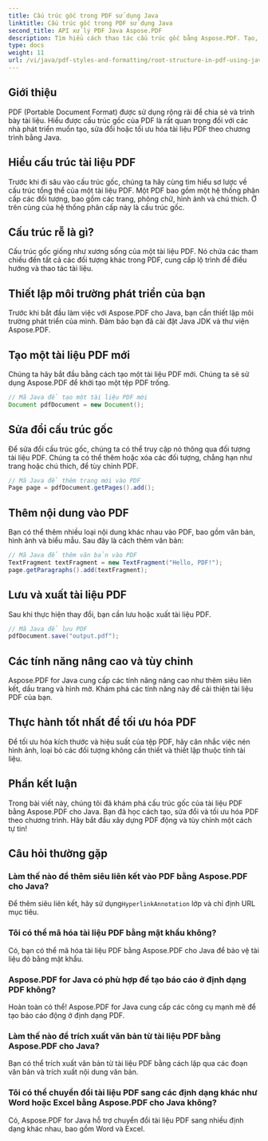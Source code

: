 ```yaml
---
title: Cấu trúc gốc trong PDF sử dụng Java
linktitle: Cấu trúc gốc trong PDF sử dụng Java
second_title: API xử lý PDF Java Aspose.PDF
description: Tìm hiểu cách thao tác cấu trúc gốc bằng Aspose.PDF. Tạo, chỉnh sửa và cải thiện PDF.
type: docs
weight: 11
url: /vi/java/pdf-styles-and-formatting/root-structure-in-pdf-using-java/
---
```


## Giới thiệu

PDF (Portable Document Format) được sử dụng rộng rãi để chia sẻ và trình bày tài liệu. Hiểu được cấu trúc gốc của PDF là rất quan trọng đối với các nhà phát triển muốn tạo, sửa đổi hoặc tối ưu hóa tài liệu PDF theo chương trình bằng Java.

## Hiểu cấu trúc tài liệu PDF

Trước khi đi sâu vào cấu trúc gốc, chúng ta hãy cùng tìm hiểu sơ lược về cấu trúc tổng thể của một tài liệu PDF. Một PDF bao gồm một hệ thống phân cấp các đối tượng, bao gồm các trang, phông chữ, hình ảnh và chú thích. Ở trên cùng của hệ thống phân cấp này là cấu trúc gốc.

## Cấu trúc rễ là gì?

Cấu trúc gốc giống như xương sống của một tài liệu PDF. Nó chứa các tham chiếu đến tất cả các đối tượng khác trong PDF, cung cấp lộ trình để điều hướng và thao tác tài liệu. 

## Thiết lập môi trường phát triển của bạn

Trước khi bắt đầu làm việc với Aspose.PDF cho Java, bạn cần thiết lập môi trường phát triển của mình. Đảm bảo bạn đã cài đặt Java JDK và thư viện Aspose.PDF.

## Tạo một tài liệu PDF mới

Chúng ta hãy bắt đầu bằng cách tạo một tài liệu PDF mới. Chúng ta sẽ sử dụng Aspose.PDF để khởi tạo một tệp PDF trống.

```java
// Mã Java để tạo một tài liệu PDF mới
Document pdfDocument = new Document();
```

## Sửa đổi cấu trúc gốc

Để sửa đổi cấu trúc gốc, chúng ta có thể truy cập nó thông qua đối tượng tài liệu PDF. Chúng ta có thể thêm hoặc xóa các đối tượng, chẳng hạn như trang hoặc chú thích, để tùy chỉnh PDF.

```java
// Mã Java để thêm trang mới vào PDF
Page page = pdfDocument.getPages().add();
```

## Thêm nội dung vào PDF

Bạn có thể thêm nhiều loại nội dung khác nhau vào PDF, bao gồm văn bản, hình ảnh và biểu mẫu. Sau đây là cách thêm văn bản:

```java
// Mã Java để thêm văn bản vào PDF
TextFragment textFragment = new TextFragment("Hello, PDF!");
page.getParagraphs().add(textFragment);
```

## Lưu và xuất tài liệu PDF

Sau khi thực hiện thay đổi, bạn cần lưu hoặc xuất tài liệu PDF.

```java
// Mã Java để lưu PDF
pdfDocument.save("output.pdf");
```

## Các tính năng nâng cao và tùy chỉnh

Aspose.PDF for Java cung cấp các tính năng nâng cao như thêm siêu liên kết, dấu trang và hình mờ. Khám phá các tính năng này để cải thiện tài liệu PDF của bạn.

## Thực hành tốt nhất để tối ưu hóa PDF

Để tối ưu hóa kích thước và hiệu suất của tệp PDF, hãy cân nhắc việc nén hình ảnh, loại bỏ các đối tượng không cần thiết và thiết lập thuộc tính tài liệu.

## Phần kết luận

Trong bài viết này, chúng tôi đã khám phá cấu trúc gốc của tài liệu PDF bằng Aspose.PDF cho Java. Bạn đã học cách tạo, sửa đổi và tối ưu hóa PDF theo chương trình. Hãy bắt đầu xây dựng PDF động và tùy chỉnh một cách tự tin!

## Câu hỏi thường gặp

### Làm thế nào để thêm siêu liên kết vào PDF bằng Aspose.PDF cho Java?

Để thêm siêu liên kết, hãy sử dụng`HyperlinkAnnotation` lớp và chỉ định URL mục tiêu.

### Tôi có thể mã hóa tài liệu PDF bằng mật khẩu không?

Có, bạn có thể mã hóa tài liệu PDF bằng Aspose.PDF cho Java để bảo vệ tài liệu đó bằng mật khẩu.

### Aspose.PDF for Java có phù hợp để tạo báo cáo ở định dạng PDF không?

Hoàn toàn có thể! Aspose.PDF for Java cung cấp các công cụ mạnh mẽ để tạo báo cáo động ở định dạng PDF.

### Làm thế nào để trích xuất văn bản từ tài liệu PDF bằng Aspose.PDF cho Java?

Bạn có thể trích xuất văn bản từ tài liệu PDF bằng cách lặp qua các đoạn văn bản và trích xuất nội dung văn bản.

### Tôi có thể chuyển đổi tài liệu PDF sang các định dạng khác như Word hoặc Excel bằng Aspose.PDF cho Java không?

Có, Aspose.PDF for Java hỗ trợ chuyển đổi tài liệu PDF sang nhiều định dạng khác nhau, bao gồm Word và Excel.